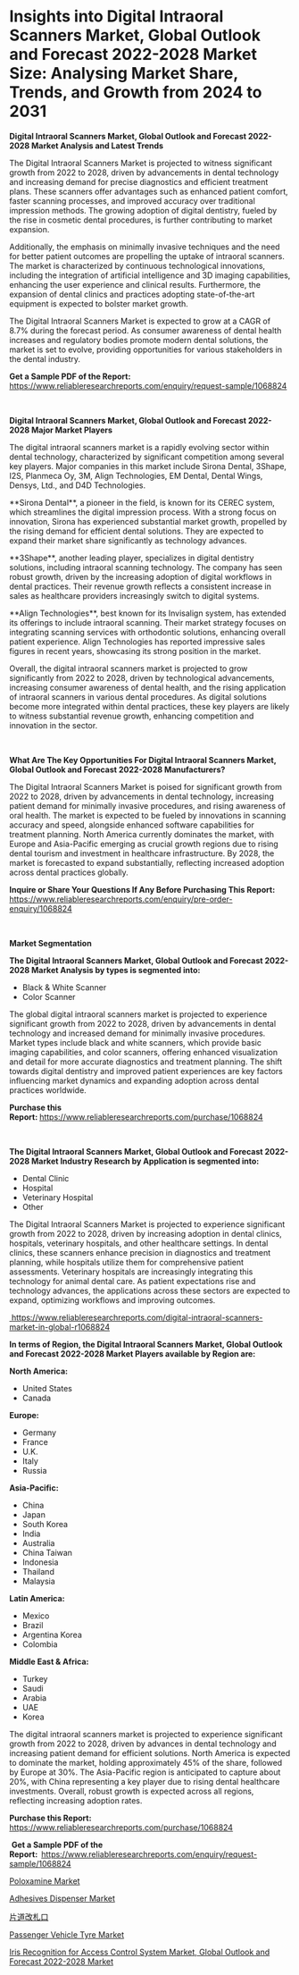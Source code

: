 <p><h1>Insights into Digital Intraoral Scanners Market, Global Outlook and Forecast 2022-2028 Market Size: Analysing Market Share, Trends, and Growth from 2024 to 2031</h1></p><p><strong>Digital Intraoral Scanners Market, Global Outlook and Forecast 2022-2028 Market Analysis and Latest Trends</strong></p>
<p><p>The Digital Intraoral Scanners Market is projected to witness significant growth from 2022 to 2028, driven by advancements in dental technology and increasing demand for precise diagnostics and efficient treatment plans. These scanners offer advantages such as enhanced patient comfort, faster scanning processes, and improved accuracy over traditional impression methods. The growing adoption of digital dentistry, fueled by the rise in cosmetic dental procedures, is further contributing to market expansion.</p><p>Additionally, the emphasis on minimally invasive techniques and the need for better patient outcomes are propelling the uptake of intraoral scanners. The market is characterized by continuous technological innovations, including the integration of artificial intelligence and 3D imaging capabilities, enhancing the user experience and clinical results. Furthermore, the expansion of dental clinics and practices adopting state-of-the-art equipment is expected to bolster market growth.</p><p>The Digital Intraoral Scanners Market is expected to grow at a CAGR of 8.7% during the forecast period. As consumer awareness of dental health increases and regulatory bodies promote modern dental solutions, the market is set to evolve, providing opportunities for various stakeholders in the dental industry.</p></p>
<p><strong>Get a Sample PDF of the Report:&nbsp;</strong> <a href="https://www.reliableresearchreports.com/enquiry/request-sample/1068824">https://www.reliableresearchreports.com/enquiry/request-sample/1068824</a></p>
<p>&nbsp;</p>
<p><strong>Digital Intraoral Scanners Market, Global Outlook and Forecast 2022-2028 Major Market Players</strong></p>
<p><p>The digital intraoral scanners market is a rapidly evolving sector within dental technology, characterized by significant competition among several key players. Major companies in this market include Sirona Dental, 3Shape, I2S, Planmeca Oy, 3M, Align Technologies, EM Dental, Dental Wings, Densys, Ltd., and D4D Technologies.</p><p>**Sirona Dental**, a pioneer in the field, is known for its CEREC system, which streamlines the digital impression process. With a strong focus on innovation, Sirona has experienced substantial market growth, propelled by the rising demand for efficient dental solutions. They are expected to expand their market share significantly as technology advances.</p><p>**3Shape**, another leading player, specializes in digital dentistry solutions, including intraoral scanning technology. The company has seen robust growth, driven by the increasing adoption of digital workflows in dental practices. Their revenue growth reflects a consistent increase in sales as healthcare providers increasingly switch to digital systems.</p><p>**Align Technologies**, best known for its Invisalign system, has extended its offerings to include intraoral scanning. Their market strategy focuses on integrating scanning services with orthodontic solutions, enhancing overall patient experience. Align Technologies has reported impressive sales figures in recent years, showcasing its strong position in the market.</p><p>Overall, the digital intraoral scanners market is projected to grow significantly from 2022 to 2028, driven by technological advancements, increasing consumer awareness of dental health, and the rising application of intraoral scanners in various dental procedures. As digital solutions become more integrated within dental practices, these key players are likely to witness substantial revenue growth, enhancing competition and innovation in the sector.</p></p>
<p>&nbsp;</p>
<p><strong>What Are The Key Opportunities For Digital Intraoral Scanners Market, Global Outlook and Forecast 2022-2028 Manufacturers?</strong></p>
<p><p>The Digital Intraoral Scanners Market is poised for significant growth from 2022 to 2028, driven by advancements in dental technology, increasing patient demand for minimally invasive procedures, and rising awareness of oral health. The market is expected to be fueled by innovations in scanning accuracy and speed, alongside enhanced software capabilities for treatment planning. North America currently dominates the market, with Europe and Asia-Pacific emerging as crucial growth regions due to rising dental tourism and investment in healthcare infrastructure. By 2028, the market is forecasted to expand substantially, reflecting increased adoption across dental practices globally.</p></p>
<p><strong>Inquire or Share Your Questions If Any Before Purchasing This Report:</strong> <a href="https://www.reliableresearchreports.com/enquiry/pre-order-enquiry/1068824">https://www.reliableresearchreports.com/enquiry/pre-order-enquiry/1068824</a></p>
<p>&nbsp;</p>
<p><strong>Market Segmentation</strong></p>
<p><strong>The Digital Intraoral Scanners Market, Global Outlook and Forecast 2022-2028 Market Analysis by types is segmented into:</strong></p>
<p><ul><li>Black & White Scanner</li><li>Color Scanner</li></ul></p>
<p><p>The global digital intraoral scanners market is projected to experience significant growth from 2022 to 2028, driven by advancements in dental technology and increased demand for minimally invasive procedures. Market types include black and white scanners, which provide basic imaging capabilities, and color scanners, offering enhanced visualization and detail for more accurate diagnostics and treatment planning. The shift towards digital dentistry and improved patient experiences are key factors influencing market dynamics and expanding adoption across dental practices worldwide.</p></p>
<p><strong>Purchase this Report:&nbsp;</strong><a href="https://www.reliableresearchreports.com/purchase/1068824">https://www.reliableresearchreports.com/purchase/1068824</a></p>
<p>&nbsp;</p>
<p><strong>The Digital Intraoral Scanners Market, Global Outlook and Forecast 2022-2028 Market Industry Research by Application is segmented into:</strong></p>
<p><ul><li>Dental Clinic</li><li>Hospital</li><li>Veterinary Hospital</li><li>Other</li></ul></p>
<p><p>The Digital Intraoral Scanners Market is projected to experience significant growth from 2022 to 2028, driven by increasing adoption in dental clinics, hospitals, veterinary hospitals, and other healthcare settings. In dental clinics, these scanners enhance precision in diagnostics and treatment planning, while hospitals utilize them for comprehensive patient assessments. Veterinary hospitals are increasingly integrating this technology for animal dental care. As patient expectations rise and technology advances, the applications across these sectors are expected to expand, optimizing workflows and improving outcomes.</p></p>
<p><a href="https://www.reliableresearchreports.com/digital-intraoral-scanners-market-in-global-r1068824">&nbsp;https://www.reliableresearchreports.com/digital-intraoral-scanners-market-in-global-r1068824</a></p>
<p><strong>In terms of Region, the Digital Intraoral Scanners Market, Global Outlook and Forecast 2022-2028 Market Players available by Region are:</strong></p>
<p>
    <p> <strong> North America: </strong>
        <ul>
            <li>United States</li>
            <li>Canada</li>
        </ul>
        </p> 
    <p> <strong> Europe: </strong>
        <ul>
            <li>Germany</li>
            <li>France</li>
            <li>U.K.</li>
            <li>Italy</li>
            <li>Russia</li>
        </ul>
        </p> 
    <p> <strong> Asia-Pacific: </strong>
        <ul>
            <li>China</li>
            <li>Japan</li>
            <li>South Korea</li>
            <li>India</li>
            <li>Australia</li>
            <li>China Taiwan</li>
            <li>Indonesia</li>
            <li>Thailand</li>
            <li>Malaysia</li>
        </ul>
        </p> 
    <p> <strong> Latin America: </strong>
        <ul>
            <li>Mexico</li>
            <li>Brazil</li>
            <li>Argentina Korea</li>
            <li>Colombia</li>
        </ul>
        </p> 
    <p> <strong> Middle East & Africa: </strong>
        <ul>
            <li>Turkey</li>
            <li>Saudi</li>
            <li>Arabia</li>
            <li>UAE</li>
            <li>Korea</li>
        </ul>
    </p>
    </p>
<p><p>The digital intraoral scanners market is projected to experience significant growth from 2022 to 2028, driven by advances in dental technology and increasing patient demand for efficient solutions. North America is expected to dominate the market, holding approximately 45% of the share, followed by Europe at 30%. The Asia-Pacific region is anticipated to capture about 20%, with China representing a key player due to rising dental healthcare investments. Overall, robust growth is expected across all regions, reflecting increasing adoption rates.</p></p>
<p><strong>Purchase this Report: </strong><a href="https://www.reliableresearchreports.com/purchase/1068824">https://www.reliableresearchreports.com/purchase/1068824</a></p>
<p>&nbsp;<strong>Get a Sample PDF of the Report:&nbsp;&nbsp;</strong><a href="https://www.reliableresearchreports.com/enquiry/request-sample/1068824">https://www.reliableresearchreports.com/enquiry/request-sample/1068824</a></p>
<p><strong></strong></p>
<p><p><a href="https://issuu.com/reportprime-2/docs/poloxamine-market-size-2030.pptx_db5740040f538b">Poloxamine Market</a></p><p><a href="https://medium.com/@michaclxzdf/the-adhesives-dispenser-market-prioritizes-cost-control-and-efficiency-enhancement-8d99564549bf">Adhesives Dispenser Market</a></p><p><a href="https://medium.com/@vedakuvlis2023/one-way-turnstiles-market-%E3%81%AE%E3%82%B0%E3%83%AD%E3%83%BC%E3%83%90%E3%83%AB%E5%B8%82%E5%A0%B4%E6%A6%82%E8%A6%81%E3%81%AF-%E4%B8%96%E7%95%8C%E3%81%8A%E3%82%88%E3%81%B3%E4%B8%BB%E8%A6%81%E5%B8%82%E5%A0%B4%E3%81%AB%E3%81%8A%E3%81%91%E3%82%8B%E6%A5%AD%E7%95%8C%E3%81%AB%E5%BD%B1%E9%9F%BF%E3%82%92%E4%B8%8E%E3%81%88%E3%82%8B%E4%B8%BB%E8%A6%81%E3%81%AA%E3%83%88%E3%83%AC%E3%83%B3%E3%83%89%E3%81%AB%E3%81%A4%E3%81%84%E3%81%A6-%E7%8B%AC%E8%87%AA%E3%81%AE%E8%A6%96%E7%82%B9%E3%82%92%E6%8F%90%E4%BE%9B%E3%81%97%E3%81%BE%E3%81%99-d6500915bab4">片道改札口</a></p><p><a href="https://www.linkedin.com/pulse/exploring-passenger-vehicle-tyre-market-dynamics-revenue-sjjdc?trackingId=NaW45h96R7yC4lbvpaENVg%3D%3D">Passenger Vehicle Tyre Market</a></p><p><a href="https://github.com/MarciaRunte/Market-Research-Report-List-1/blob/main/iris-recognition-for-access-control-system-market-global-outlook-and-forecast-2022-2028-market.md">Iris Recognition for Access Control System Market, Global Outlook and Forecast 2022-2028 Market</a></p></p>